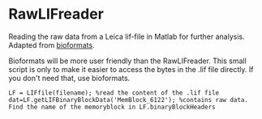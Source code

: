 # RawLIFreader
Reading the raw data from a Leica lif-file in Matlab for further analysis.
Adapted from [bioformats](https://github.com/ome/bioformats/blob/develop/components/formats-gpl/src/loci/formats/in/LIFReader.java). 

Bioformats will be more user friendly than the RawLIFreader. This small script is only to make it easier to access the bytes in the .lif file directly. If you don't need that, use bioformats.

```
LF = LIFfile(filename); %read the content of the .lif file
dat=LF.getLIFBinaryBlockData('MemBlock_6122'); %contains raw data. Find the name of the memoryblock in LF.binaryBlockHeaders
